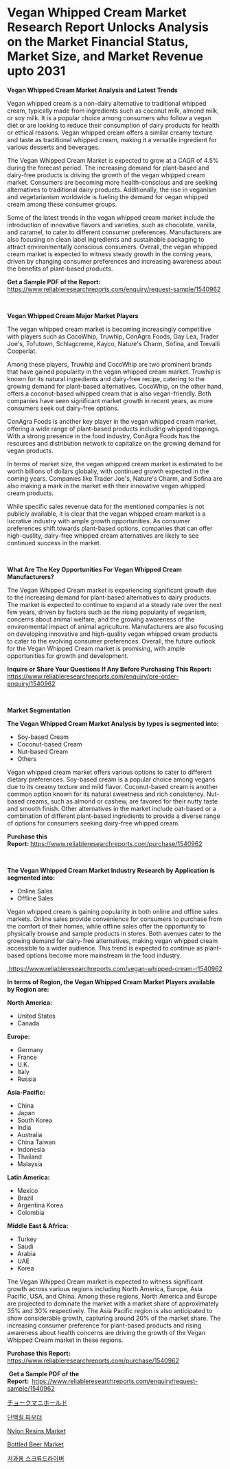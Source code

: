 <p><h1>Vegan Whipped Cream Market Research Report Unlocks Analysis on the Market Financial Status, Market Size, and Market Revenue upto 2031</h1></p><p><strong>Vegan Whipped Cream Market Analysis and Latest Trends</strong></p>
<p><p>Vegan whipped cream is a non-dairy alternative to traditional whipped cream, typically made from ingredients such as coconut milk, almond milk, or soy milk. It is a popular choice among consumers who follow a vegan diet or are looking to reduce their consumption of dairy products for health or ethical reasons. Vegan whipped cream offers a similar creamy texture and taste as traditional whipped cream, making it a versatile ingredient for various desserts and beverages.</p><p>The Vegan Whipped Cream Market is expected to grow at a CAGR of 4.5% during the forecast period. The increasing demand for plant-based and dairy-free products is driving the growth of the vegan whipped cream market. Consumers are becoming more health-conscious and are seeking alternatives to traditional dairy products. Additionally, the rise in veganism and vegetarianism worldwide is fueling the demand for vegan whipped cream among these consumer groups.</p><p>Some of the latest trends in the vegan whipped cream market include the introduction of innovative flavors and varieties, such as chocolate, vanilla, and caramel, to cater to different consumer preferences. Manufacturers are also focusing on clean label ingredients and sustainable packaging to attract environmentally conscious consumers. Overall, the vegan whipped cream market is expected to witness steady growth in the coming years, driven by changing consumer preferences and increasing awareness about the benefits of plant-based products.</p></p>
<p><strong>Get a Sample PDF of the Report:&nbsp;</strong> <a href="https://www.reliableresearchreports.com/enquiry/request-sample/1540962">https://www.reliableresearchreports.com/enquiry/request-sample/1540962</a></p>
<p>&nbsp;</p>
<p><strong>Vegan Whipped Cream Major Market Players</strong></p>
<p><p>The vegan whipped cream market is becoming increasingly competitive with players such as CocoWhip, Truwhip, ConAgra Foods, Gay Lea, Trader Joe's, Tofutown, Schlagcreme, Kayco, Nature's Charm, Sofina, and Trevalli Cooperlat. </p><p>Among these players, Truwhip and CocoWhip are two prominent brands that have gained popularity in the vegan whipped cream market. Truwhip is known for its natural ingredients and dairy-free recipe, catering to the growing demand for plant-based alternatives. CocoWhip, on the other hand, offers a coconut-based whipped cream that is also vegan-friendly. Both companies have seen significant market growth in recent years, as more consumers seek out dairy-free options.</p><p>ConAgra Foods is another key player in the vegan whipped cream market, offering a wide range of plant-based products including whipped toppings. With a strong presence in the food industry, ConAgra Foods has the resources and distribution network to capitalize on the growing demand for vegan products.</p><p>In terms of market size, the vegan whipped cream market is estimated to be worth billions of dollars globally, with continued growth expected in the coming years. Companies like Trader Joe's, Nature's Charm, and Sofina are also making a mark in the market with their innovative vegan whipped cream products.</p><p>While specific sales revenue data for the mentioned companies is not publicly available, it is clear that the vegan whipped cream market is a lucrative industry with ample growth opportunities. As consumer preferences shift towards plant-based options, companies that can offer high-quality, dairy-free whipped cream alternatives are likely to see continued success in the market.</p></p>
<p>&nbsp;</p>
<p><strong>What Are The Key Opportunities For Vegan Whipped Cream Manufacturers?</strong></p>
<p><p>The Vegan Whipped Cream market is experiencing significant growth due to the increasing demand for plant-based alternatives to dairy products. The market is expected to continue to expand at a steady rate over the next few years, driven by factors such as the rising popularity of veganism, concerns about animal welfare, and the growing awareness of the environmental impact of animal agriculture. Manufacturers are also focusing on developing innovative and high-quality vegan whipped cream products to cater to the evolving consumer preferences. Overall, the future outlook for the Vegan Whipped Cream market is promising, with ample opportunities for growth and development.</p></p>
<p><strong>Inquire or Share Your Questions If Any Before Purchasing This Report:</strong> <a href="https://www.reliableresearchreports.com/enquiry/pre-order-enquiry/1540962">https://www.reliableresearchreports.com/enquiry/pre-order-enquiry/1540962</a></p>
<p>&nbsp;</p>
<p><strong>Market Segmentation</strong></p>
<p><strong>The Vegan Whipped Cream Market Analysis by types is segmented into:</strong></p>
<p><ul><li>Soy-based Cream</li><li>Coconut-based Cream</li><li>Nut-based Cream</li><li>Others</li></ul></p>
<p><p>Vegan whipped cream market offers various options to cater to different dietary preferences. Soy-based cream is a popular choice among vegans due to its creamy texture and mild flavor. Coconut-based cream is another common option known for its natural sweetness and rich consistency. Nut-based creams, such as almond or cashew, are favored for their nutty taste and smooth finish. Other alternatives in the market include oat-based or a combination of different plant-based ingredients to provide a diverse range of options for consumers seeking dairy-free whipped cream.</p></p>
<p><strong>Purchase this Report:&nbsp;</strong><a href="https://www.reliableresearchreports.com/purchase/1540962">https://www.reliableresearchreports.com/purchase/1540962</a></p>
<p>&nbsp;</p>
<p><strong>The Vegan Whipped Cream Market Industry Research by Application is segmented into:</strong></p>
<p><ul><li>Online Sales</li><li>Offline Sales</li></ul></p>
<p><p>Vegan whipped cream is gaining popularity in both online and offline sales markets. Online sales provide convenience for consumers to purchase from the comfort of their homes, while offline sales offer the opportunity to physically browse and sample products in stores. Both avenues cater to the growing demand for dairy-free alternatives, making vegan whipped cream accessible to a wider audience. This trend is expected to continue as plant-based options become more mainstream in the food industry.</p></p>
<p><a href="https://www.reliableresearchreports.com/vegan-whipped-cream-r1540962">&nbsp;https://www.reliableresearchreports.com/vegan-whipped-cream-r1540962</a></p>
<p><strong>In terms of Region, the Vegan Whipped Cream Market Players available by Region are:</strong></p>
<p>
    <p> <strong> North America: </strong>
        <ul>
            <li>United States</li>
            <li>Canada</li>
        </ul>
        </p> 
    <p> <strong> Europe: </strong>
        <ul>
            <li>Germany</li>
            <li>France</li>
            <li>U.K.</li>
            <li>Italy</li>
            <li>Russia</li>
        </ul>
        </p> 
    <p> <strong> Asia-Pacific: </strong>
        <ul>
            <li>China</li>
            <li>Japan</li>
            <li>South Korea</li>
            <li>India</li>
            <li>Australia</li>
            <li>China Taiwan</li>
            <li>Indonesia</li>
            <li>Thailand</li>
            <li>Malaysia</li>
        </ul>
        </p> 
    <p> <strong> Latin America: </strong>
        <ul>
            <li>Mexico</li>
            <li>Brazil</li>
            <li>Argentina Korea</li>
            <li>Colombia</li>
        </ul>
        </p> 
    <p> <strong> Middle East & Africa: </strong>
        <ul>
            <li>Turkey</li>
            <li>Saudi</li>
            <li>Arabia</li>
            <li>UAE</li>
            <li>Korea</li>
        </ul>
    </p>
    </p>
<p><p>The Vegan Whipped Cream market is expected to witness significant growth across various regions including North America, Europe, Asia Pacific, USA, and China. Among these regions, North America and Europe are projected to dominate the market with a market share of approximately 35% and 30% respectively. The Asia Pacific region is also anticipated to show considerable growth, capturing around 20% of the market share. The increasing consumer preference for plant-based products and rising awareness about health concerns are driving the growth of the Vegan Whipped Cream market in these regions.</p></p>
<p><strong>Purchase this Report: </strong><a href="https://www.reliableresearchreports.com/purchase/1540962">https://www.reliableresearchreports.com/purchase/1540962</a></p>
<p>&nbsp;<strong>Get a Sample PDF of the Report:&nbsp;&nbsp;</strong><a href="https://www.reliableresearchreports.com/enquiry/request-sample/1540962">https://www.reliableresearchreports.com/enquiry/request-sample/1540962</a></p>
<p><strong></strong></p>
<p><p><a href="https://github.com/ddwcuskozol07187/Market-Research-Report-List-1/blob/main/592431919303.md">チョークマニホールド</a></p><p><a href="https://github.com/rsg307664904/Market-Research-Report-List-1/blob/main/739401417877.md">단백질 파우더</a></p><p><a href="https://issuu.com/reportprime-2/docs/nylon-resins-market-size-2030.pptx">Nylon Resins Market</a></p><p><a href="https://github.com/mancsybtousav/Market-Research-Report-List-2/blob/main/bottled-beer-market.md">Bottled Beer Market</a></p><p><a href="https://github.com/PercyHagernes9778/Market-Research-Report-List-1/blob/main/565410217878.md">치과용 스크류드라이버</a></p></p>